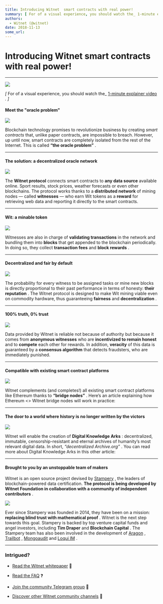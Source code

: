 ```yaml
---
title: Introducing Witnet  smart contracts with real power!
summary: [ For of a visual experience, you should watch the_ 1-minute explainer video . ] Meet the oracle problem Blockchain technology promises to revolutionize business by creating smart contracts that, unlike paper contracts, are impossible to breach. However, up until now, smart contracts are completely isolated from the rest of the Internet. This is called “the oracle problem” . The solution- a decentralized oracle network The Witnet protocol connects smart contracts to any data source available onl
authors:
  - Witnet (@witnet)
date: 2018-11-13
some_url: 
---
```


# Introducing Witnet  smart contracts with real power!



----


![](https://cdn-images-1.medium.com/max/2000/1*VFVZeJ1sxpuAK5BQAmdDLg.png)

 _[_  For of a visual experience, you should watch the_  [1-minute explainer video](https://www.youtube.com/watch?v=wEtOiStvQoU)  _. ]_ 

#### Meet the "oracle problem"

![](https://cdn-images-1.medium.com/max/1600/0*V7bZNdRgCh2aP_pm.)

Blockchain technology promises to revolutionize business by creating _smart contracts_ that, unlike paper contracts, are impossible to breach.
However, up until now, smart contracts are completely isolated from the rest of the Internet. This is called **“the oracle problem”** .

----


#### The solution: a decentralized oracle network

![](https://cdn-images-1.medium.com/max/1600/0*VZDidAcTqGAw1SXR.png)

The **Witnet protocol** connects smart contracts to **any data source** available online. Sport results, stock prices, weather forecasts or even other blockchains.
The protocol works thanks to a **distributed network** of mining nodes — called **witnesses** — who earn Wit tokens as a **reward** for retrieving web data and reporting it directly to the smart contracts.

----


#### Wit: a minable token

![](https://cdn-images-1.medium.com/max/1600/0*2o_Um0cMMsPopXkC.png)

Witnesses are also in charge of **validating transactions** in the network and bundling them into **blocks** that get appended to the blockchain periodically.
In doing so, they collect **transaction fees** and **block rewards** .

----


#### Decentralized and fair by default

![](https://cdn-images-1.medium.com/max/1600/0*EuiZwV0XmnlyDEgF.png)

The probability for every witness to be assigned tasks or mine new blocks is directly proportional to their past performance in terms of honesty: **their reputation** .
The Witnet protocol is designed to make Wit mining viable even on commodity hardware, thus guaranteeing **fairness** and **decentralization** .

----


#### 100% truth, 0% trust

![](https://cdn-images-1.medium.com/max/1600/0*zYO2vaeS2v3yM0Uc.png)

Data provided by Witnet is reliable not because of authority but because it comes from **anonymous witnesses** who are **incentivized to remain honest** and to **compete** each other for rewards.
In addition, **veracity** of this data is guaranteed by a **consensus algorithm** that detects fraudsters, who are immediately punished.

----


#### Compatible with existing smart contract platforms

![](https://cdn-images-1.medium.com/max/1600/1*IMGPwoaJEz7grqbsgL0CcQ.png)

Witnet complements (and completes!) all existing smart contract platforms like Ethereum thanks to **“bridge nodes”** .
Here’s an article explaining how Ethereum <> Witnet bridge nodes will work in practice:

----


#### The door to a world where history is no longer written by the victors

![](https://cdn-images-1.medium.com/max/1600/0*0pqx0z5YNJnv5X5v.png)

Witnet will enable the creation of **Digital Knowledge Arks** : decentralized, immutable, censorship-resistant and eternal archives of humanity’s most relevant digital data. In short, _“decentralized Archive.org”_ .
You can read more about Digital Knowledge Arks in this other article:

----


#### Brought to you by an unstoppable team of makers
Witnet is an open source project devised by [Stampery](https://stampery.com) , the leaders of blockchain-powered data certification. **The protocol is being developed by Witnet Foundation in collaboration with a community of independent contributors** .

![](https://cdn-images-1.medium.com/max/1200/0*IUic5guCqx5n5UXa.png)

Ever since Stampery was founded in 2014, they have been on a mission: **replacing blind trust with mathematical proof** . Witnet is the next step towards this goal.
Stampery is backed by top venture capital funds and angel investors, including **Tim Draper** and **Blockchain Capital** .
The Stampery team has also been involved in the development of [Aragon](https://aragon.one) , [Trailbot](https://trailbot.io) , [Mongoaudit](https://mongoaud.it) and [Loqui IM](https://loqui.im) .

----


### Intrigued?



 *  [Read the Witnet whitepaper](https://witnet.io/static/witnet-whitepaper.pdf) 📃

 *  [Read the FAQ](https://witnet.io/#/faq) ❓

 *  [Join the community Telegram group](https://t.me/witnetio) 💬

 *  [Discover other Witnet community channels](https://witnet.io/#/contact) 👥
